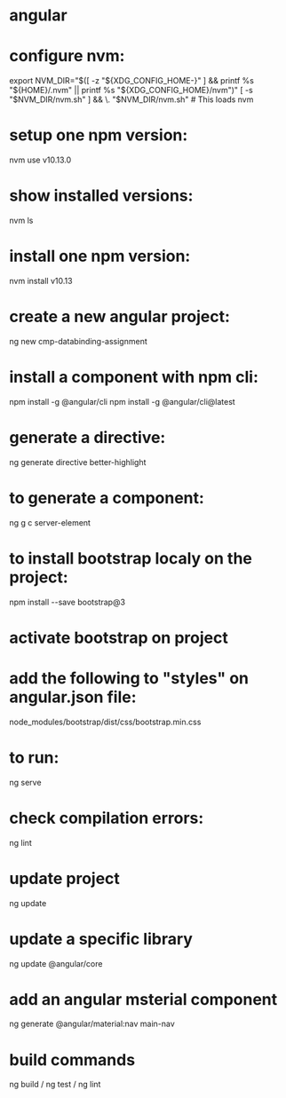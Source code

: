 # angular

# configure nvm:

export NVM_DIR="$([ -z "${XDG_CONFIG_HOME-}" ] && printf %s "${HOME}/.nvm" || printf %s "${XDG_CONFIG_HOME}/nvm")"
[ -s "$NVM_DIR/nvm.sh" ] && \. "$NVM_DIR/nvm.sh" # This loads nvm

# setup one npm version:

nvm use v10.13.0

# show installed versions:

nvm ls

# install one npm version:

nvm install v10.13

# create a new angular project:

ng new cmp-databinding-assignment

# install a component with npm cli:

npm install -g @angular/cli
npm install -g @angular/cli@latest

# generate a directive:
ng generate directive better-highlight

# to generate a component:
ng g c server-element

# to install bootstrap localy on the project:

npm install --save bootstrap@3

# activate bootstrap on project
# add the following to "styles" on angular.json file: 

node_modules/bootstrap/dist/css/bootstrap.min.css

# to run:
ng serve

# check compilation errors:
ng lint

# update project
ng update

# update a specific library
ng update @angular/core

# add an angular msterial component
ng generate @angular/material:nav main-nav

# build commands
ng build / ng test / ng lint
